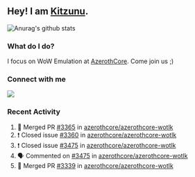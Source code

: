 ## Hey! I am [Kitzunu](https://Github.com/Kitzunu).

![Anurag's github stats](https://github-readme-stats.kitzunu.vercel.app/api?username=Kitzunu&show_icons=true)

### What do I do?

I focus on WoW Emulation at [AzerothCore](https://Github.com/AzerothCore). Come join us ;)

### Connect with me
[![](https://img.shields.io/badge/AzerothCore%20Discord-Connect%20with%20me!-green)](https://discord.com/invite/gkt4y2x)

### Recent Activity

<!--START_SECTION:activity-->
1. 🎉 Merged PR [#3365](https://github.com//azerothcore/azerothcore-wotlk/pull/3365) in [azerothcore/azerothcore-wotlk](https://github.com//azerothcore/azerothcore-wotlk)
2. ❗️ Closed issue [#3360](https://github.com//azerothcore/azerothcore-wotlk/issues/3360) in [azerothcore/azerothcore-wotlk](https://github.com//azerothcore/azerothcore-wotlk)
3. ❗️ Closed issue [#3475](https://github.com//azerothcore/azerothcore-wotlk/issues/3475) in [azerothcore/azerothcore-wotlk](https://github.com//azerothcore/azerothcore-wotlk)
4. 🗣 Commented on [#3475](https://github.com//azerothcore/azerothcore-wotlk/issues/3475) in [azerothcore/azerothcore-wotlk](https://github.com//azerothcore/azerothcore-wotlk)
5. 🎉 Merged PR [#3339](https://github.com//azerothcore/azerothcore-wotlk/pull/3339) in [azerothcore/azerothcore-wotlk](https://github.com//azerothcore/azerothcore-wotlk)
<!--END_SECTION:activity-->
